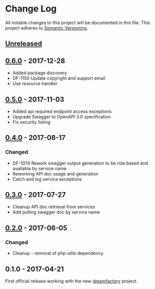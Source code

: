 # Change Log
All notable changes to this project will be documented in this file.
This project adheres to [Semantic Versioning](http://semver.org/).

## [Unreleased]

## [0.6.0] - 2017-12-28
- Added package discovery
- DF-1150 Update copyright and support email
- Use resource handler

## [0.5.0] - 2017-11-03
- Added api required endpoint access exceptions
- Upgrade Swagger to OpenAPI 3.0 specification
- Fix security listing

## [0.4.0] - 2017-08-17
### Changed
- DF-1074 Rework swagger output generation to be role based and available by service name
- Reworking API doc usage and generation
- Catch and log service exceptions

## [0.3.0] - 2017-07-27
- Cleanup API doc retrieval from services
- Add pulling swagger doc by service name

## [0.2.0] - 2017-06-05
### Changed
- Cleanup - removal of php-utils dependency

## 0.1.0 - 2017-04-21
First official release working with the new [dreamfactory](https://github.com/dreamfactorysoftware/dreamfactory) project.

[Unreleased]: https://github.com/dreamfactorysoftware/df-apidoc/compare/0.6.0...HEAD
[0.6.0]: https://github.com/dreamfactorysoftware/df-apidoc/compare/0.5.0...0.6.0
[0.5.0]: https://github.com/dreamfactorysoftware/df-apidoc/compare/0.4.0...0.5.0
[0.4.0]: https://github.com/dreamfactorysoftware/df-apidoc/compare/0.3.0...0.4.0
[0.3.0]: https://github.com/dreamfactorysoftware/df-apidoc/compare/0.2.0...0.3.0
[0.2.0]: https://github.com/dreamfactorysoftware/df-apidoc/compare/0.1.0...0.2.0
